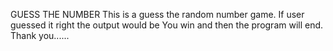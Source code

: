 GUESS THE NUMBER
This is a guess the random number game. 
If user guessed it right the output would be You win and then the program will end.
Thank you......
